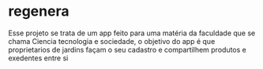 # regenera
Esse projeto se trata de um app feito para uma matéria da  faculdade que se chama Ciencia tecnologia e sociedade, o objetivo do app é que proprietarios de jardins façam o seu cadastro e compartilhem produtos e exedentes entre si
